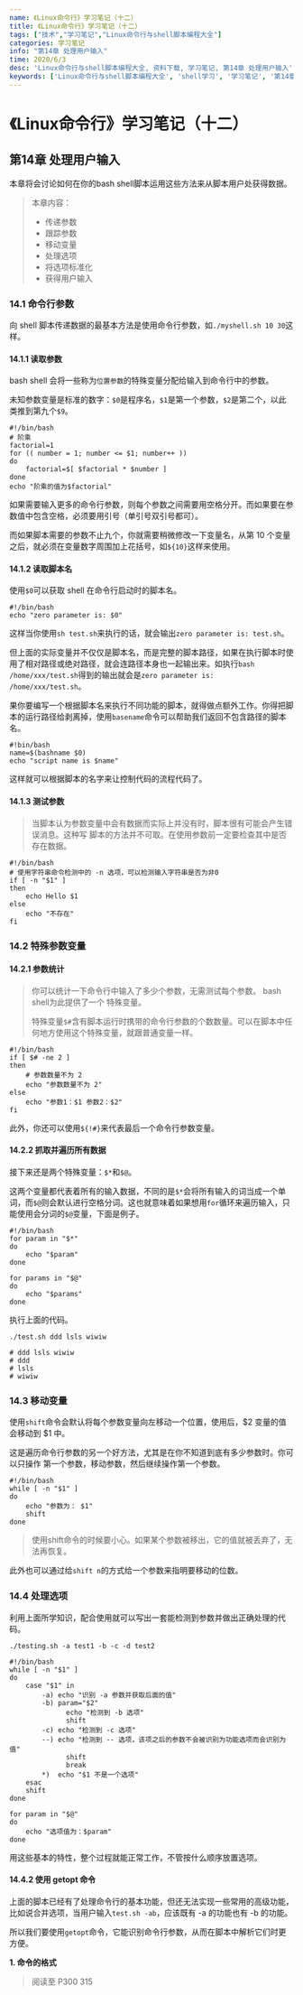 ```yaml
---
name: 《Linux命令行》学习笔记（十二）
title: 《Linux命令行》学习笔记（十二）
tags: ["技术","学习笔记","Linux命令行与shell脚本编程大全"]
categories: 学习笔记
info: "第14章 处理用户输入"
time: 2020/6/3
desc: 'Linux命令行与shell脚本编程大全, 资料下载, 学习笔记, 第14章 处理用户输入'
keywords: ['Linux命令行与shell脚本编程大全', 'shell学习', '学习笔记', '第14章 处理用户输入']
---
```


# 《Linux命令行》学习笔记（十二）

## 第14章 处理用户输入

本章将会讨论如何在你的bash shell脚本运用这些方法来从脚本用户处获得数据。

>  本章内容：
>
> - 传递参数
> - 跟踪参数
> - 移动变量
> - 处理选项
> - 将选项标准化
> - 获得用户输入

### 14.1 命令行参数

向 shell 脚本传递数据的最基本方法是使用命令行参数，如`./myshell.sh 10 30`这样。

#### 14.1.1 读取参数

bash shell 会将一些称为`位置参数`的特殊变量分配给输入到命令行中的参数。

未知参数变量是标准的数字：`$0`是程序名，`$1`是第一个参数，`$2`是第二个，以此类推到第九个`$9`。

```shell
#!/bin/bash
# 阶乘
factorial=1
for (( number = 1; number <= $1; number++ ))
do
	factorial=$[ $factorial * $number ]
done
echo "阶乘的值为$factorial"
```

如果需要输入更多的命令行参数，则每个参数之间需要用空格分开。而如果要在参数值中包含空格，必须要用引号（单引号双引号都可）。

而如果脚本需要的参数不止九个，你就需要稍微修改一下变量名，从第 10 个变量之后，就必须在变量数字周围加上花括号，如`${10}`这样来使用。

#### 14.1.2 读取脚本名

使用`$0`可以获取 shell 在命令行启动时的脚本名。

```shell
#!/bin/bash
echo "zero parameter is: $0"
```

这样当你使用`sh test.sh`来执行的话，就会输出`zero parameter is: test.sh`。

但上面的实际变量并不仅仅是脚本名，而是完整的脚本路径，如果在执行脚本时使用了相对路径或绝对路径，就会连路径本身也一起输出来。如执行`bash /home/xxx/test.sh`得到的输出就会是`zero parameter is: /home/xxx/test.sh`。

果你要编写一个根据脚本名来执行不同功能的脚本，就得做点额外工作。你得把脚本的运行路径给剥离掉，使用`basename`命令可以帮助我们返回不包含路径的脚本名。

```shell
#!bin/bash
name=$(bashname $0)
echo "script name is $name"
```

这样就可以根据脚本的名字来让控制代码的流程代码了。

#### 14.1.3 测试参数

> 当脚本认为参数变量中会有数据而实际上并没有时，脚本很有可能会产生错误消息。这种写 脚本的方法并不可取。在使用参数前一定要检查其中是否存在数据。    

```shell
#!/bin/bash
# 使用字符串命令检测中的 -n 选项，可以检测输入字符串是否为非0
if [ -n "$1" ]
then
	echo Hello $1
else
	echo "不存在"
fi
```

### 14.2 特殊参数变量

#### 14.2.1 参数统计

> 你可以统计一下命令行中输入了多少个参数，无需测试每个参数。 bash shell为此提供了一个 特殊变量。 
>
> 特殊变量`$#`含有脚本运行时携带的命令行参数的个数数量。可以在脚本中任何地方使用这个特殊变量，就跟普通变量一样。

```shell
#!/bin/bash
if [ $# -ne 2 ]
then
	# 参数数量不为 2
	echo "参数数量不为 2"
else
	echo "参数1：$1 参数2：$2"
fi
```

此外，你还可以使用`${!#}`来代表最后一个命令行参数变量。

#### 14.2.2 抓取并遍历所有数据

接下来还是两个特殊变量：`$*`和`$@`。

这两个变量都代表着所有的输入数据，不同的是`$*`会将所有输入的词当成一个单词，而`$@`则会默认进行空格分词。这也就意味着如果想用`for`循环来遍历输入，只能使用会分词的`$@`变量，下面是例子。

```shell
#!/bin/bash
for param in "$*"
do
	echo "$param"
done

for params in "$@"
do
	echo "$params"
done
```

执行上面的代码。

```shell
./test.sh ddd lsls wiwiw

# ddd lsls wiwiw
# ddd
# lsls
# wiwiw
```

### 14.3 移动变量

使用`shift`命令会默认将每个参数变量向左移动一个位置，使用后，$2 变量的值会移动到 $1 中。

这是遍历命令行参数的另一个好方法，尤其是在你不知道到底有多少参数时。你可以只操作 第一个参数，移动参数，然后继续操作第一个参数。

```shell
#!/bin/bash
while [ -n "$1" ]
do
	echo "参数为： $1"
	shift
done
```

> 使用shift命令的时候要小心。如果某个参数被移出，它的值就被丢弃了，无法再恢复。

此外也可以通过给`shift n`的方式给一个参数来指明要移动的位数。

### 14.4 处理选项

利用上面所学知识，配合使用就可以写出一套能检测到参数并做出正确处理的代码。

`./testing.sh -a test1 -b -c -d test2    `

```shell
#!/bin/bash
while [ -n "$1" ]
do
	case "$1" in
		-a) echo "识别 -a 参数并获取后面的值"
		-b) param="$2"
			  echo "检测到 -b 选项"
			  shift
		-c) echo "检测到 -c 选项"
		--) echo "检测到 -- 选项，该项之后的参数不会被识别为功能选项而会识别为值"
			  shift
			  break
		*)  echo "$1 不是一个选项"
	esac
	shift
done

for param in "$@"
do
	echo "选项值为：$param"
done
```

用这些基本的特性，整个过程就能正常工作，不管按什么顺序放置选项。

#### 14.4.2 使用 getopt 命令

上面的脚本已经有了处理命令行的基本功能，但还无法实现一些常用的高级功能，比如说合并选项，当用户输入`test.sh -ab`，应该既有 -a 的功能也有 -b 的功能。

所以我们要使用`getopt`命令，它能识别命令行参数，从而在脚本中解析它们时更方便。

**1. 命令的格式**



> 阅读至 P300 315